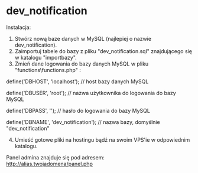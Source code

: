# dev_notification


Instalacja:

1. Stwórz nową baze danych w MySQL (najlepiej o nazwie dev_notification).
2. Zaimportuj tabele do bazy z pliku "dev_notification.sql" znajdującego się w katalogu "importbazy".
3. Zmień dane logowania do bazy danych MySQL w pliku "functions\functions.php" :



define('DBHOST', 'localhost'); // host bazy danych MySQL

define('DBUSER', 'root'); // nazwa użytkownika do logowania do bazy MySQL

define('DBPASS', ''); // hasło do logowania do bazy MySQL

define('DBNAME', 'dev_notification'); // nazwa bazy, domyślnie "dev_notification"

4. Umieść gotowe pliki na hostingu bądź na swoim VPS'ie w odpowiednim katalogu.


Panel admina znajduje się pod adresem: http://alias.twojadomena/panel.php
